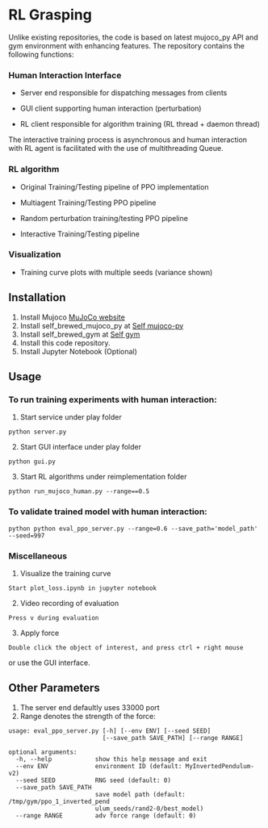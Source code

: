 # RL Grasping

Unlike existing repositories, the code is based on latest mujoco_py API and gym environment with enhancing features.
The repository contains the following functions:

### Human Interaction Interface

- Server end responsible for dispatching messages from clients

- GUI client supporting human interaction (perturbation)

- RL client responsible for algorithm training (RL thread + daemon thread)

The interactive training process is asynchronous and human interaction with RL agent is facilitated with the use of multithreading Queue.

### RL algorithm

- Original Training/Testing pipeline of PPO implementation

- Multiagent Training/Testing PPO pipeline

- Random perturbation training/testing PPO pipeline

- Interactive Training/Testing pipeline


### Visualization

- Training curve plots with multiple seeds (variance shown)


## Installation

1. Install Mujoco [MuJoCo website](https://www.roboti.us/license.html)
2. Install self_brewed_mujoco_py at [Self mujoco-py](https://github.com/davidsonic/self_brewed_mujoco_py)
3. Install self_brewed_gym at [Self gym](https://github.com/davidsonic/self_brewed_gym)
4. Install this code repository.
5. Install Jupyter Notebook (Optional)

## Usage

### To run training experiments with human interaction:

1. Start service under play folder

```
python server.py
```

2. Start GUI interface under play folder

```
python gui.py
```

3. Start RL algorithms under reimplementation folder

 ```
 python run_mujoco_human.py --range==0.5
 ```


### To validate trained model with human interaction:

```
python python eval_ppo_server.py --range=0.6 --save_path='model_path' --seed=997
```

### Miscellaneous

1. Visualize the training curve

```
Start plot_loss.ipynb in jupyter notebook
```


2. Video recording of evaluation

```
Press v during evaluation
```

3. Apply force

```
Double click the object of interest, and press ctrl + right mouse
```
or use the GUI interface.


## Other Parameters

1. The server end defaultly uses 33000 port
2. Range denotes the strength of the force:

```
usage: eval_ppo_server.py [-h] [--env ENV] [--seed SEED]
                          [--save_path SAVE_PATH] [--range RANGE]

optional arguments:
  -h, --help            show this help message and exit
  --env ENV             environment ID (default: MyInvertedPendulum-v2)
  --seed SEED           RNG seed (default: 0)
  --save_path SAVE_PATH
                        save model path (default: /tmp/gym/ppo_1_inverted_pend
                        ulum_seeds/rand2-0/best_model)
  --range RANGE         adv force range (default: 0)
```


